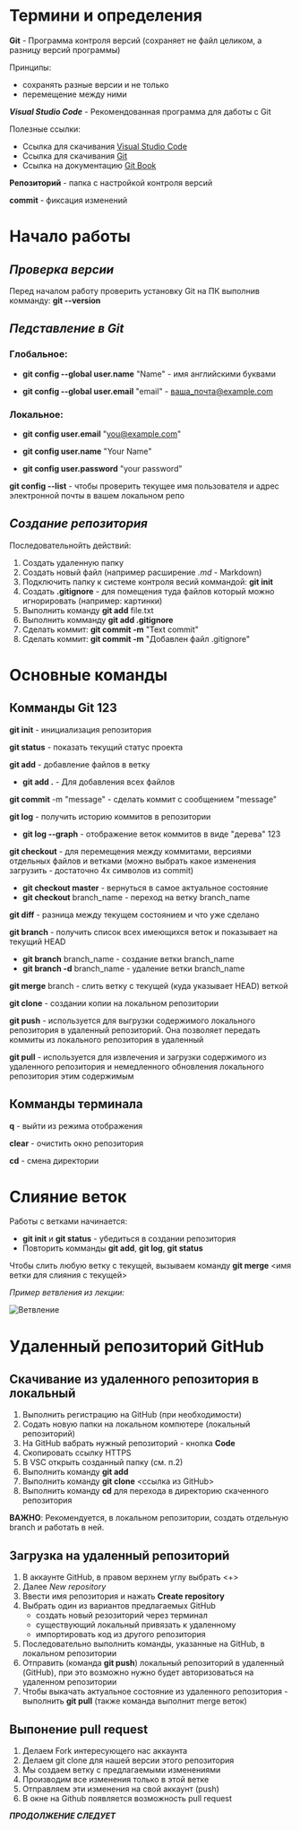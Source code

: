 
# Термини и определения

**Git** - Программа контроля версий (сохраняет не файл целиком, а разницу версий программы)

Принципы:

* сохранять разные версии и не только
* перемещение между ними

 _**Visual Studio Code**_ - Рекомендованная программа для даботы с Git

 Полезные ссылки:
 
 + Ссылка для скачивания [Visual Studio Code](https://code.visualstudio.com/)  
 + Ссылка для скачивания [Git](https://git-scm.com/) 
 + Ссылка на документацию [Git Book](https://git-scm.com/book/ru/v2)

**Репозиторий** - папка с настройкой контроля версий

**commit** - фиксация изменений

# Начало работы

## _Проверка версии_

Перед началом работу проверить установку Git на ПК выполнив комманду: **git --version**

## _Педставление в Git_
### Глобальное:

+ **git config --global user.name** "Name" - имя английскими буквами

+ **git config --global user.email** "email" - ваша_почта@example.com

### Локальное:

+ **git config user.email** "you@example.com"

+ **git config user.name** "Your Name"

+ **git config user.password** "your password"

**git config --list** - чтобы проверить текущее имя пользователя и адрес электронной почты в вашем локальном репо

## _Создание репозитория_

Последовательнойть действий:

1. Создать удаленную папку
2. Создать новый файл (например расширение _.md_ - Markdown)
3. Подключить папку к системе контроля весий коммандой: **git init**
4. Создать  **.gitignore** - для помещения туда файлов который можно игнорировать (например: картинки)
5. Выполнить команду **git add** file.txt
6. Выполнить комманду **git add .gitignore**
7. Сделать коммит: **git commit -m** "Text commit" 
8. Сделать коммит: **git commit -m** "Добавлен файл .gitignore"

# Основные команды

## Комманды Git 123

**git init** - инициализация репозитория

**git status** - показать текущий статус проекта

**git add** - добавление файлов в ветку
+ **git add .** - Для добавления всех файлов 

**git commit** -m "message" - сделать коммит с сообщением "message" 

**git log** - получить историю коммитов в репозитории

+ **git log --graph** - отображение веток коммитов в виде "дерева" 123

**git checkout** - для перемещения между коммитами, версиями отдельных файлов и ветками (можно выбрать какое изменения загрузить - достаточно 4х символов из commit)

+ **git checkout master** - вернуться в самое актуальное состояние 
+ **git checkout** branch_name - переход на ветку branch_name

**git diff** - разница между текущем состоянием и что уже сделано

**git branch** - получить список всех имеющихся веток и показывает на текущий HEAD

+ **git branch** branch_name - создание ветки branch_name 
+ **git branch -d** branch_name - удаление ветки branch_name 

**git merge** branch - слить ветку с текущей (куда указывает HEAD) веткой

**git clone** - создании копии на локальном репозитории

**git push** - используется для выгрузки содержимого локального репозитория в удаленный репозиторий. Она позволяет передать коммиты из локального репозитория в удаленный

**git pull** - используется для извлечения и загрузки содержимого из удаленного репозитория и немедленного обновления локального репозитория этим содержимым

## Комманды терминала

**q** - выйти из режима отображения

**clear** - очистить окно репозитория

**cd** - смена директории 

# Слияние веток

Работы с ветками начинается:

+ **git init** и **git status** - убедиться в создании репозитория
+ Повторить комманды **git add**, **git log**, **git status**

Чтобы слить любую ветку с текущей, вызываем команду 
**git merge** <имя ветки для слияния с текущей>

_Пример ветвления из лекции:_

![Ветвление](Image_01.PNG)

# Удаленный репозиторий GitHub

## Скачивание из удаленного репозитория в локальный

1. Выполнить регистрацию на GitHub (при необходимости)
2. Содать новую папки на локальном компютере (локальный репозиторий)
3. На GitHub вабрать нужный репозиторий - кнопка **Code**
4. Скопировать ссылку HTTPS
5. В VSC открыть созданный папку (см. п.2)
6. Выполнить команду **git add**
7. Выполнить команду **git clone** <ссылка из GitHub>
8. Выполнить команду **cd** для перехода в директорию скаченного репозитория

**ВАЖНО**: Рекомендуется, в локальном репозитории, создать отдельную branch и работать в ней.

## Загрузка на удаленный репозиторий

1. В аккаунте GitHub, в правом верхнем углу выбрать <+>
2. Далее _New repository_
3. Ввести имя репозитория и нажать **Create repository**
4. Выбрать один из вариантов предлагаемых GitHub
    + создать новый резозиторий через терминал
    + существующий локальный привязать к удаленному
    + импортировать код из другого репозитория
5. Последовательно выполнить команды, указанные на GitHub, в локальном репозитории
6. Отправить (команда **git push**) локальный репозиторий в удаленный (GitHub), при это возможно нужно будет авторизоваться на удаленном репозитории
7. Чтобы выкачать актуальное состояние из удаленного репозитория - выполнить **git pull** (также команда выполнит merge веток)

## Выпонение pull request

1. Делаем Fork интересующего нас аккаунта
2. Делаем git clone для нашей версии этого репозитория
3. Мы создаем ветку с предлагаемыми изменениями
4. Производим все изменения только в этой ветке
5. Отправляем эти изменения на свой аккаунт (push)
6. В окне на Github появляется возможность pull request







**_ПРОДОЛЖЕНИЕ СЛЕДУЕТ_**